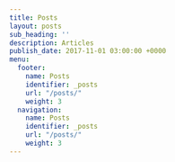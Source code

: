 ```yaml
---
title: Posts
layout: posts
sub_heading: ''
description: Articles
publish_date: 2017-11-01 03:00:00 +0000
menu:
  footer:
    name: Posts
    identifier: _posts
    url: "/posts/"
    weight: 3
  navigation:
    name: Posts
    identifier: _posts
    url: "/posts/"
    weight: 3
---
```

